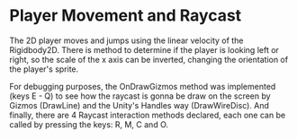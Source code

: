 # Player Movement and Raycast
The 2D player moves and jumps using the linear velocity of the Rigidbody2D. 
There is method to determine if the player is looking left or right, so the scale of the x axis can be inverted, changing the orientation of the player's sprite.

For debugging purposes, the OnDrawGizmos method was implemented (keys E - Q) to see how the raycast is gonna be draw on the screen by Gizmos (DrawLine) and the Unity's Handles way (DrawWireDisc).
And finally, there are 4 Raycast interaction methods declared, each one can be called by pressing the keys: R, M, C and O.